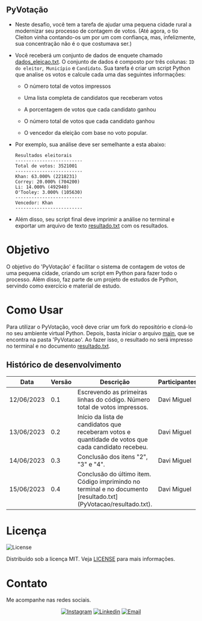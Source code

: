 ## PyVotação

* Neste desafio, você tem a tarefa de ajudar uma pequena cidade rural a modernizar seu processo de contagem de votos. (Até agora, o tio Cleiton vinha contando-os um por um com confiança, mas, infelizmente, sua concentração não é o que costumava ser.)

* Você receberá um conjunto de dados de enquete chamado [dados_eleicao.txt](PyVotacao/Recursos/dados_eleicao.txt). O conjunto de dados é composto por três colunas: `ID do eleitor`,` Município` e `Candidato`. Sua tarefa é criar um script Python que analise os votos e calcule cada uma das seguintes informações:

  * O número total de votos impressos

  * Uma lista completa de candidatos que receberam votos

  * A porcentagem de votos que cada candidato ganhou

  * O número total de votos que cada candidato ganhou

  * O vencedor da eleição com base no voto popular.

* Por exemplo, sua análise deve ser semelhante a esta abaixo:

  ```text
  Resultados eleitorais
  -------------------------
  Total de votos: 3521001
  -------------------------
  Khan: 63.000% (2218231)
  Correy: 20.000% (704200)
  Li: 14.000% (492940)
  O'Tooley: 3.000% (105630)
  -------------------------
  Vencedor: Khan
  -------------------------
  ```

* Além disso, seu script final deve imprimir a análise no terminal e exportar um arquivo de texto [resultado.txt](PyVotacao/resultado.txt) com os resultados.

<!-- SOBRE O PROJETO -->

# Objetivo

O objetivo do 'PyVotação' é facilitar o sistema de contagem de votos de uma pequena cidade, criando um script em Python para fazer todo o processo. Além disso, faz parte de um projeto de estudos de Python, servindo como exercício e material de estudo.

# Como Usar

Para utilizar o PyVotação, você deve criar um fork do repositório e cloná-lo no seu ambiente virtual Python. Depois, basta iniciar o arquivo [main](PyVotacao/main.py), que se encontra na pasta 'PyVotacao'. Ao fazer isso, o resultado no será impresso no terminal e no documento [resultado.txt](PyVotacao/resultado.txt).

## Histórico de desenvolvimento 

<table>
    <thead>
        <th style="width: 25%;">
            Data
        </th>
        <th style="width: 25%;">
            Versão
        </th>
        <th style="width: 25%;">
            Descrição
        </th>
        <th style="width: 25%;">
            Participantes
        </th>
    </thead>
    <tbody>
        <tr>
            <td>
                12/06/2023
            </td>
            <td>
                0.1
            </td>
            <td>
                Escrevendo as primeiras linhas do código. Número total de votos impressos.
            </td>
            <td>
                Davi Miguel 
            </td>
        </tr>
        <tr>
            <td>
                13/06/2023
            </td>
            <td>
                0.2
            </td>
            <td>
                Início da lista de candidatos que receberam votos e quantidade de votos que cada candidato recebeu.
            </td>
            <td>
                Davi Miguel 
            </td>
        </tr>
        <tr>
            <td>
                14/06/2023
            </td>
            <td>
                0.3
            </td>
            <td>
                Conclusão dos itens "2", "3" e "4".
            </td>
            <td>
                Davi Miguel
            </td>
        </tr>
        <tr>
            <td>
                15/06/2023
            </td>
            <td>
                0.4
            </td>
            <td>
                Conclusão do último item. Código imprimindo no terminal e no documento [resultado.txt](PyVotacao/resultado.txt).
            </td>
            <td>
                Davi Miguel 
            </td>
        </tr>
    </tbody>
</table>

# Licença

<img alt="License" src="https://img.shields.io/badge/license-MIT-%2304D361?color=rgb(89,101,224)">

Distribuído sob a licença MIT. Veja [LICENSE](LICENSE) para mais informações.

# Contato

Me acompanhe nas redes sociais.

<p align="center">


  <a href="https://www.instagram.com/ddavimig/" target="_blank" >
    <img alt="Instagram" src="https://img.shields.io/badge/-Instagram-ff2b8e?logo=Instagram&logoColor=white"></a>

  <a href="https://www.linkedin.com/in/davimss/" target="_blank" >
    <img alt="Linkedin" src="https://img.shields.io/badge/-Linkedin-blue?logo=Linkedin&logoColor=white"></a>

  <a href="mailto:davi00msantos@gmail.com" target="_blank" >
    <img alt="Email" src="https://img.shields.io/badge/-Email-c14438?logo=Gmail&logoColor=white"></a>

</p>
